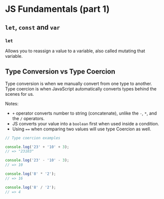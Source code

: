 # JS Fundamentals (part 1)

## `let`, `const` and `var`

### `let`

Allows you to reassign a value to a variable, also called mutating that variable.

## Type Conversion vs Type Coercion

Type conversion is when we manually convert from one type to another. Type coercion is when JavaScript automatically converts types behind the scenes for us.

Notes:

- `+` operator converts number to string (concatenate), unlike the `-`, `*`, and the `/` operators.
- JS converts your value into a `boolean` first when used inside a condition.
- Using `==` when comparing two values will use type Coercion as well.

```js
// Type coercion examples

console.log('23' + '10' + 3);
// => "23103"

console.log('23' - '10' - 3);
// => 10

console.log('8' * '2');
// => 16

console.log('8' / '2');
// => 4
```
